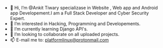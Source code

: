 - 👋 Hi, I’m @Ankit Tiwary specializase in Website , Web app and Android app Developement.I am a Full Stack Developer and Cyber Security Expert.
- 👀 I’m interested in Hacking, Programming and Developements.
- 🌱 I’m currently learning Django API's.
- 💞️ I’m looking to collaborate on all uploaded projects.
- 📫 E-mail me to: platformlinux@protonmail.com

<!---
Platform-Linux/Platform-Linux is a ✨ special ✨ repository because its `README.md` (this file) appears on your GitHub profile.
You can click the Preview link to take a look at your changes.
--->

